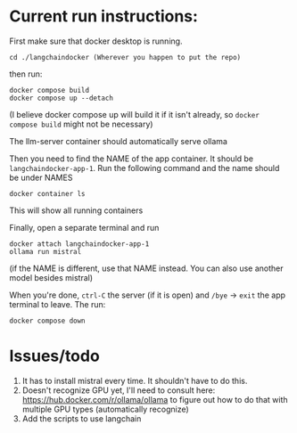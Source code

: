 # Current run instructions:
First make sure that docker desktop is running.

```
cd ./langchaindocker (Wherever you happen to put the repo)
```

then run:
```
docker compose build
docker compose up --detach
````
(I believe docker compose up will build it if it isn't already, so ```docker compose build``` might not be necessary)

The llm-server container should automatically serve ollama

Then you need to find the NAME of the app container. It should be ```langchaindocker-app-1```. Run the following command and the name should be under NAMES

```
docker container ls
```
This will show all running containers

Finally, open a separate terminal and run
```
docker attach langchaindocker-app-1
ollama run mistral
```
(if the NAME is different, use that NAME instead. You can also use another model besides mistral)

When you're done, ```ctrl-C``` the server (if it is open) and ```/bye``` -> ```exit``` the app terminal to leave. The run:
```
docker compose down
```

# Issues/todo
1. It has to install mistral every time. It shouldn't have to do this.
2. Doesn't recognize GPU yet, I'll need to consult here: https://hub.docker.com/r/ollama/ollama to figure out how to do that with multiple GPU types (automatically recognize)
3. Add the scripts to use langchain